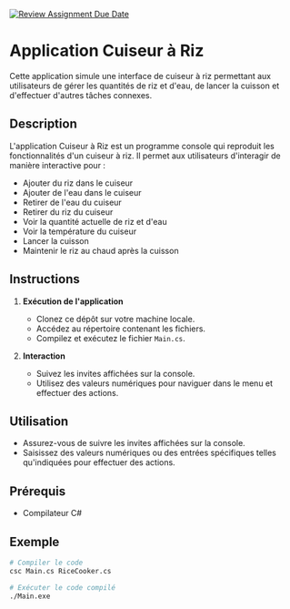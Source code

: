 [![Review Assignment Due Date](https://classroom.github.com/assets/deadline-readme-button-24ddc0f5d75046c5622901739e7c5dd533143b0c8e959d652212380cedb1ea36.svg)](https://classroom.github.com/a/PHq8Kfj_)

# Application Cuiseur à Riz

Cette application simule une interface de cuiseur à riz permettant aux utilisateurs de gérer les quantités de riz et d'eau, de lancer la cuisson et d'effectuer d'autres tâches connexes.

## Description

L'application Cuiseur à Riz est un programme console qui reproduit les fonctionnalités d'un cuiseur à riz. Il permet aux utilisateurs d'interagir de manière interactive pour :

- Ajouter du riz dans le cuiseur
- Ajouter de l'eau dans le cuiseur
- Retirer de l'eau du cuiseur
- Retirer du riz du cuiseur
- Voir la quantité actuelle de riz et d'eau
- Voir la température du cuiseur
- Lancer la cuisson
- Maintenir le riz au chaud après la cuisson

## Instructions

1. **Exécution de l'application**
    - Clonez ce dépôt sur votre machine locale.
    - Accédez au répertoire contenant les fichiers.
    - Compilez et exécutez le fichier `Main.cs`.

2. **Interaction**
    - Suivez les invites affichées sur la console.
    - Utilisez des valeurs numériques pour naviguer dans le menu et effectuer des actions.

## Utilisation

- Assurez-vous de suivre les invites affichées sur la console.
- Saisissez des valeurs numériques ou des entrées spécifiques telles qu'indiquées pour effectuer des actions.

## Prérequis

- Compilateur C#

## Exemple

```bash
# Compiler le code
csc Main.cs RiceCooker.cs

# Exécuter le code compilé
./Main.exe